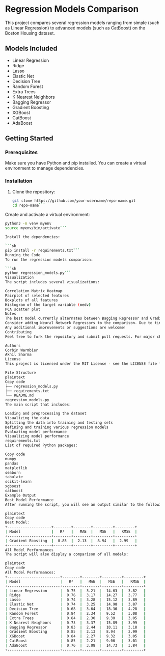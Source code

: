 # Regression Models Comparison

This project compares several regression models ranging from simple (such as Linear Regression) to advanced models (such as CatBoost) on the Boston Housing dataset.

## Models Included

- Linear Regression
- Ridge
- Lasso
- Elastic Net
- Decision Tree
- Random Forest
- Extra Trees
- K Nearest Neighbors
- Bagging Regressor
- Gradient Boosting
- XGBoost
- CatBoost
- AdaBoost

## Getting Started

### Prerequisites

Make sure you have Python and pip installed. You can create a virtual environment to manage dependencies.

### Installation

1. Clone the repository:
   ```sh
   git clone https://github.com/your-username/repo-name.git
   cd repo-name```
Create and activate a virtual environment:

```sh
python3 -m venv myenv
source myenv/bin/activate```

Install the dependencies:

```sh
pip install -r requirements.txt```
Running the Code
To run the regression models comparison:

```sh
python regression_models.py```
Visualization
The script includes several visualizations:

Correlation Matrix Heatmap
Pairplot of selected features
Boxplots of all features
Histogram of the target variable (medv)
PCA scatter plot
Notes
The best model currently alternates between Bagging Regressor and Gradient Boosting, depending on the dataset. Further improvements are needed.
Consider adding Neural Network Regressors to the comparison. Due to time constraints, these might be best run in a separate script, and the results can be transferred.
Any additional improvements or suggestions are welcome!
Contributing
Feel free to fork the repository and submit pull requests. For major changes, please open an issue first to discuss what you would like to change.

Authors
Corbin Warmbier
Akhil Sharma
License
This project is licensed under the MIT License - see the LICENSE file for details.

File Structure
plaintext
Copy code
├── regression_models.py
├── requirements.txt
└── README.md
regression_models.py
The main script that includes:

Loading and preprocessing the dataset
Visualizing the data
Splitting the data into training and testing sets
Defining and training various regression models
Evaluating model performance
Visualizing model performance
requirements.txt
List of required Python packages:

Copy code
numpy
pandas
matplotlib
seaborn
tabulate
scikit-learn
xgboost
catboost
Example Output
Best Model Performance
After running the script, you will see an output similar to the following for the best model:

plaintext
Copy code
Best Model:
+--------------------+--------+--------+---------+---------+
| Model              |   R²   |   MAE  |   MSE   |   RMSE  |
+--------------------+--------+--------+---------+---------+
| Gradient Boosting  |  0.85  |  2.13  |  8.94   |  2.99   |
+--------------------+--------+--------+---------+---------+
All Model Performances
The script will also display a comparison of all models:

plaintext
Copy code
All Model Performances:
+------------------------+--------+--------+---------+---------+
| Model                  |   R²   |   MAE  |   MSE   |   RMSE  |
+------------------------+--------+--------+---------+---------+
| Linear Regression      |  0.75  |  3.21  |  14.63  |  3.82   |
| Ridge                  |  0.76  |  3.17  |  14.27  |  3.77   |
| Lasso                  |  0.74  |  3.28  |  15.12  |  3.89   |
| Elastic Net            |  0.74  |  3.25  |  14.98  |  3.87   |
| Decision Tree          |  0.68  |  3.64  |  18.36  |  4.28   |
| Random Forest          |  0.84  |  2.34  |  9.52   |  3.08   |
| Extra Trees            |  0.84  |  2.30  |  9.30   |  3.05   |
| K Nearest Neighbors    |  0.73  |  3.37  |  15.89  |  3.99   |
| Bagging Regressor      |  0.83  |  2.44  |  10.11  |  3.18   |
| Gradient Boosting      |  0.85  |  2.13  |  8.94   |  2.99   |
| XGBoost                |  0.84  |  2.27  |  9.32   |  3.05   |
| CatBoost               |  0.85  |  2.21  |  9.06   |  3.01   |
| AdaBoost               |  0.76  |  3.08  |  14.73  |  3.84   |
+------------------------+--------+--------+---------+---------+
